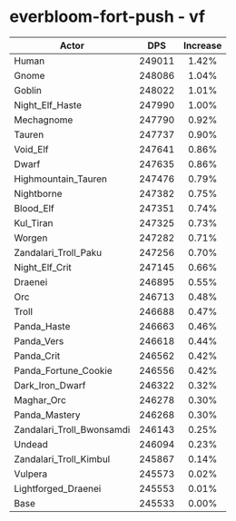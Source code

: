 # everbloom-fort-push - vf
| Actor | DPS | Increase |
|---|:---:|:---:|
|Human|249011|1.42%|
|Gnome|248086|1.04%|
|Goblin|248022|1.01%|
|Night_Elf_Haste|247990|1.00%|
|Mechagnome|247790|0.92%|
|Tauren|247737|0.90%|
|Void_Elf|247641|0.86%|
|Dwarf|247635|0.86%|
|Highmountain_Tauren|247476|0.79%|
|Nightborne|247382|0.75%|
|Blood_Elf|247351|0.74%|
|Kul_Tiran|247325|0.73%|
|Worgen|247282|0.71%|
|Zandalari_Troll_Paku|247256|0.70%|
|Night_Elf_Crit|247145|0.66%|
|Draenei|246895|0.55%|
|Orc|246713|0.48%|
|Troll|246688|0.47%|
|Panda_Haste|246663|0.46%|
|Panda_Vers|246618|0.44%|
|Panda_Crit|246562|0.42%|
|Panda_Fortune_Cookie|246556|0.42%|
|Dark_Iron_Dwarf|246322|0.32%|
|Maghar_Orc|246278|0.30%|
|Panda_Mastery|246268|0.30%|
|Zandalari_Troll_Bwonsamdi|246143|0.25%|
|Undead|246094|0.23%|
|Zandalari_Troll_Kimbul|245867|0.14%|
|Vulpera|245573|0.02%|
|Lightforged_Draenei|245553|0.01%|
|Base|245533|0.00%|

